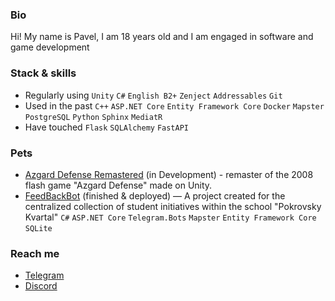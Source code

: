 ### Bio
Hi! My name is Pavel, I am 18 years old and I am engaged in software and game development

### Stack & skills
- Regularly using `Unity` `C#` `English B2+` `Zenject` `Addressables` `Git` 
- Used in the past `C++` `ASP.NET Core` `Entity Framework Core` `Docker` `Mapster` `PostgreSQL` `Python` `Sphinx` `MediatR`
- Have touched `Flask` `SQLAlchemy` `FastAPI`

### Pets
- [Azgard Defense Remastered](https://github.com/Doku4ae4ka/Azgard-Defense-Remake) (in Development) - remaster of the 2008 flash game "Azgard Defense" made on Unity.
- [FeedBackBot](https://github.com/Doku4ae4ka/FeedbackBot) (finished & deployed) — A project created for the centralized collection of student initiatives within the school "Pokrovsky Kvartal" `C#` `ASP.NET Core` `Telegram.Bots` `Mapster` `Entity Framework Core` `SQLite`

### Reach me
- [Telegram](https://t.me/PavelDokuchaev)
- [Discord](https://discordapp.com/users/312879192784240643)


